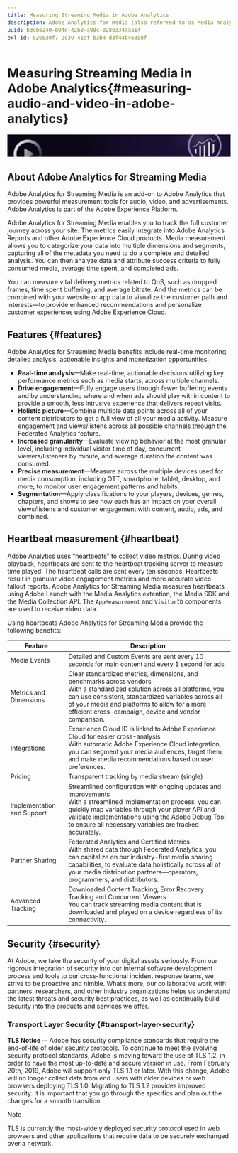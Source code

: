 ```yaml
---
title: Measuring Streaming Media in Adobe Analytics
description: Adobe Analytics for Media (also referred to as Media Analytics) provides clients with robust media measurement for content, audio and advertisements.
uuid: b3cbe240-b94d-42b8-a99c-0280334aaa14
exl-id: 826530f7-2c39-41ef-b3b4-d3f44b46858f
---
```

# Measuring Streaming Media in Adobe Analytics{#measuring-audio-and-video-in-adobe-analytics}

![Banner](./assets/media_analytics_banner.png)

## About Adobe Analytics for Streaming Media

Adobe Analytics for Streaming Media is an add-on to Adobe Analytics that provides powerful measurement tools for audio, video, and advertisements. Adobe Analytics is part of the Adobe Experience Platform.

Adobe Analytics for Streaming Media enables you to track the full customer journey across your site. The metrics easily integrate into Adobe Analytics Reports and other Adobe Experience Cloud products. Media measurement allows you to categorize your data into multiple dimensions and segments, capturing all of the metadata you need to do a complete and detailed analysis. You can then analyze data and attribute success criteria to fully consumed media, average time spent, and completed ads.

You can measure vital delivery metrics related to QoS, such as dropped frames, time spent buffering, and average bitrate. And the metrics can be combined with your website or app data to visualize the customer path and interests—to provide enhanced recommendations and personalize customer experiences using Adobe Experience Cloud.

## Features {#features}

Adobe Analytics for Streaming Media benefits include real-time monitoring, detailed analysis, actionable insights and monetization opportunities.
* **Real-time analysis**—Make real-time, actionable decisions utilizing key performance metrics such as media starts, across multiple channels.
* **Drive engagement**—Fully engage users through fewer buffering events and by understanding where and when ads should play within content to provide a smooth, less intrusive experience that delivers repeat visits.
* **Holistic picture**—Combine multiple data points across all of your content distributors to get a full view of all your media activity. Measure engagement and views/listens across all possible channels through the Federated Analytics feature.
* **Increased granularity**—Evaluate viewing behavior at the most granular level, including individual visitor time of day, concurrent viewers/listeners by minute, and average duration the content was consumed.
* **Precise measurement**—Measure across the multiple devices used for media consumption, including OTT, smartphone, tablet, desktop, and more, to monitor user engagement patterns and habits.
* **Segmentation**—Apply classifications to your players, devices, genres, chapters, and shows to see how each has an impact on your overall views/listens and customer engagement with content, audio, ads, and combined.

## Heartbeat measurement {#heartbeat}

Adobe Analytics uses “heartbeats” to collect video metrics. During video playback, heartbeats are sent to the heartbeat tracking server to measure time played. The heartbeat calls are sent every ten seconds. Heartbeats result in granular video engagement metrics and more accurate video fallout reports. Adobe Analytics for Streaming Media measures heartbeats using Adobe Launch with the Media Analytics extention, the Media SDK and the Media Collection API. The `AppMeasurement` and `VisitorID` components are used to receive video data.

Using heartbeats Adobe Analytics for Streaming Media provide the following benefits:

| Feature                    | Description                                                                                                                                                                                                                                                                                   |
|----------------------------|-----------------------------------------------------------------------------------------------------------------------------------------------------------------------------------------------------------------------------------------------------------------------------------------------|
| Media Events               | Detailed and Custom Events are sent every 10 seconds for main content and every 1 second for ads                                                                                                                                                                                                          |
| Metrics and Dimensions     | Clear standardized metrics, dimensions, and benchmarks across vendors<br>With a standardized solution across all platforms, you can use consistent, standardized variables across all of your media and platforms to allow for a more efficient cross-campaign, device and vendor comparison. |
| Integrations               | Experience Cloud ID is linked to Adobe Experience Cloud for easier cross-analysis<br>With automatic Adobe Experience Cloud integration, you can segment your media audiences, target them, and make media recommendations based on user preferences.                                          |
| Pricing                    | Transparent tracking by media stream (single)                                                                                                                                                                                                                                                 |
| Implementation and Support | Streamlined configuration with ongoing updates and improvements<br>With a streamlined implementation process, you can quickly map variables through your player API and validate implementations using the Adobe Debug Tool to ensure all necessary variables are tracked accurately.         |
| Partner Sharing            | Federated Analytics and Certified Metrics<br>With shared data through Federated Analytics, you can capitalize on our industry-first media sharing capabilities, to evaluate data holistically across all of your media distribution partners—operators, programmers, and distributors.        |
| Advanced Tracking          | Downloaded Content Tracking, Error Recovery Tracking and Concurrent Viewers<br>You can track streaming media content that is downloaded and played on a device regardless of its connectivity.                                                                                                |



## Security {#security}

At Adobe, we take the security of your digital assets seriously. From our rigorous integration of security into our internal software development process and tools to our cross-functional incident response teams, we strive to be proactive and nimble. What’s more, our collaborative work with partners, researchers, and other industry organizations helps us understand the latest threats and security best practices, as well as continually build security into the products and services we offer.


### Transport Layer Security {#transport-layer-security}

**TLS Notice --** Adobe has security compliance standards that require the end-of-life of older security protocols. To continue to meet the evolving security protocol standards, Adobe is moving toward the use of TLS 1.2, in order to have the most up-to-date and secure version in use. From February 20th, 2019, Adobe will support only TLS 1.1 or later. With this change, Adobe will no longer collect data from end users with older devices or web browsers deploying TLS 1.0. Migrating to TLS 1.2 provides improved security. It is important that you go through the specifics and plan out the changes for a smooth transition.

>[!NOTE]
>
>TLS is currently the most-widely deployed security protocol used in web browsers and other applications that require data to be securely exchanged over a network.
